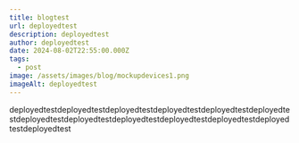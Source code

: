 ```yaml
---
title: blogtest
url: deployedtest
description: deployedtest
author: deployedtest
date: 2024-08-02T22:55:00.000Z
tags:
  - post
image: /assets/images/blog/mockupdevices1.png
imageAlt: deployedtest
---
```

deployedtestdeployedtestdeployedtestdeployedtestdeployedtestdeployedtestdeployedtestdeployedtestdeployedtestdeployedtestdeployedtestdeployedtestdeployedtest
